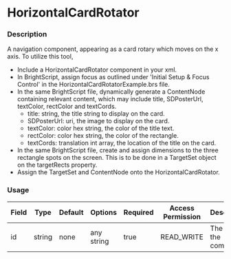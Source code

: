 # HorizontalCardRotator

### Description
A navigation component, appearing as a card rotary which moves on the x axis.
To utilize this tool,
 - Include a HorizontalCardRotator component in your xml.
 - In BrightScript, assign focus as outlined under 'Initial Setup & Focus Control' in the HorizontalCardRotatorExample.brs file.
 - In the same BrightScript file, dynamically generate a ContentNode containing relevant content, which may include title, SDPosterUrl, textColor, rectColor and textCords.
    - title: string, the title string to display on the card.
    - SDPosterUrl: uri, the image to display on the card.
    - textColor: color hex string, the color of the title text.
    - rectColor: color hex string, the color of the rectangle.
    - textCords: translation int array, the location of the title on the card.
 - In the same BrightScript file, create and assign dimensions to the three rectangle spots on the screen. This is to be done in a TargetSet object on the targetRects property.
 - Assign the TargetSet and ContentNode onto the HorizontalCardRotator.

### Usage
| Field | Type | Default | Options | Required | Access Permission | Description |
| ----------- | ----------- | ----------- | ----------- | ----------- | ----------- | ----------- |
| id | string | none | any string | true | READ_WRITE | The id of the component. |